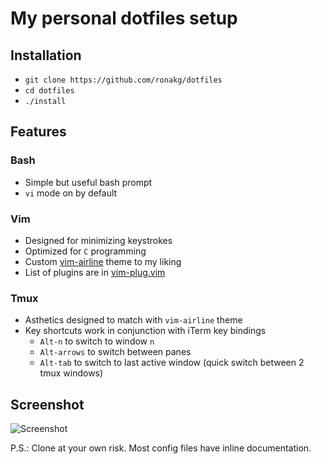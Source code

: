 # My personal dotfiles setup

## Installation

- `git clone https://github.com/ronakg/dotfiles`
- `cd dotfiles`
- `./install`

## Features

### Bash

- Simple but useful bash prompt
- `vi` mode on by default

### Vim

- Designed for minimizing keystrokes
- Optimized for `C` programming
- Custom [vim-airline](https://github.com/vim-airline/vim-airline-themes) theme to my liking
- List of plugins are in [vim-plug.vim](https://github.com/ronakg/dotfiles/blob/master/vim/vim-plug.vim)

### Tmux

- Asthetics designed to match with `vim-airline` theme
- Key shortcuts work in conjunction with iTerm key bindings
  * `Alt-n` to switch to window `n`
  * `Alt-arrows` to switch between panes
  * `Alt-tab` to switch to last active window (quick switch between 2 tmux windows)

## Screenshot

![Screenshot](http://i.imgur.com/cisQiqu.png)

P.S.: Clone at your own risk. Most config files have inline documentation.
